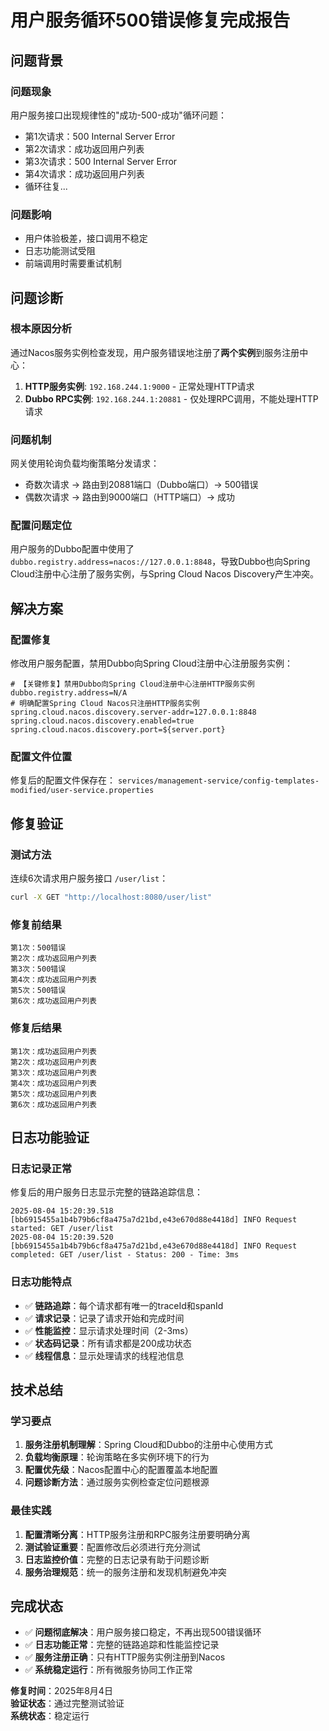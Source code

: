 # 用户服务循环500错误修复完成报告

## 问题背景

### 问题现象

用户服务接口出现规律性的"成功-500-成功"循环问题：

- 第1次请求：500 Internal Server Error
- 第2次请求：成功返回用户列表
- 第3次请求：500 Internal Server Error
- 第4次请求：成功返回用户列表
- 循环往复...

### 问题影响

- 用户体验极差，接口调用不稳定
- 日志功能测试受阻
- 前端调用时需要重试机制

## 问题诊断

### 根本原因分析

通过Nacos服务实例检查发现，用户服务错误地注册了**两个实例**到服务注册中心：

1. **HTTP服务实例**: `192.168.244.1:9000` - 正常处理HTTP请求
2. **Dubbo RPC实例**: `192.168.244.1:20881` - 仅处理RPC调用，不能处理HTTP请求

### 问题机制

网关使用轮询负载均衡策略分发请求：

- 奇数次请求 → 路由到20881端口（Dubbo端口）→ 500错误
- 偶数次请求 → 路由到9000端口（HTTP端口）→ 成功

### 配置问题定位

用户服务的Dubbo配置中使用了 `dubbo.registry.address=nacos://127.0.0.1:8848`，导致Dubbo也向Spring Cloud注册中心注册了服务实例，与Spring
Cloud Nacos Discovery产生冲突。

## 解决方案

### 配置修复

修改用户服务配置，禁用Dubbo向Spring Cloud注册中心注册服务实例：

```properties
# 【关键修复】禁用Dubbo向Spring Cloud注册中心注册HTTP服务实例
dubbo.registry.address=N/A
# 明确配置Spring Cloud Nacos只注册HTTP服务实例
spring.cloud.nacos.discovery.server-addr=127.0.0.1:8848
spring.cloud.nacos.discovery.enabled=true
spring.cloud.nacos.discovery.port=${server.port}
```

### 配置文件位置

修复后的配置文件保存在：
`services/management-service/config-templates-modified/user-service.properties`

## 修复验证

### 测试方法

连续6次请求用户服务接口 `/user/list`：

```bash
curl -X GET "http://localhost:8080/user/list"
```

### 修复前结果

```
第1次：500错误
第2次：成功返回用户列表
第3次：500错误
第4次：成功返回用户列表
第5次：500错误
第6次：成功返回用户列表
```

### 修复后结果

```
第1次：成功返回用户列表
第2次：成功返回用户列表
第3次：成功返回用户列表
第4次：成功返回用户列表
第5次：成功返回用户列表
第6次：成功返回用户列表
```

## 日志功能验证

### 日志记录正常

修复后的用户服务日志显示完整的链路追踪信息：

```
2025-08-04 15:20:39.518 [bb6915455a1b4b79b6cf8a475a7d21bd,e43e670d88e4418d] INFO Request started: GET /user/list
2025-08-04 15:20:39.520 [bb6915455a1b4b79b6cf8a475a7d21bd,e43e670d88e4418d] INFO Request completed: GET /user/list - Status: 200 - Time: 3ms
```

### 日志功能特点

- ✅ **链路追踪**：每个请求都有唯一的traceId和spanId
- ✅ **请求记录**：记录了请求开始和完成时间
- ✅ **性能监控**：显示请求处理时间（2-3ms）
- ✅ **状态码记录**：所有请求都是200成功状态
- ✅ **线程信息**：显示处理请求的线程池信息

## 技术总结

### 学习要点

1. **服务注册机制理解**：Spring Cloud和Dubbo的注册中心使用方式
2. **负载均衡原理**：轮询策略在多实例环境下的行为
3. **配置优先级**：Nacos配置中心的配置覆盖本地配置
4. **问题诊断方法**：通过服务实例检查定位问题根源

### 最佳实践

1. **配置清晰分离**：HTTP服务注册和RPC服务注册要明确分离
2. **测试验证重要**：配置修改后必须进行充分测试
3. **日志监控价值**：完整的日志记录有助于问题诊断
4. **服务治理规范**：统一的服务注册和发现机制避免冲突

## 完成状态

- ✅ **问题彻底解决**：用户服务接口稳定，不再出现500错误循环
- ✅ **日志功能正常**：完整的链路追踪和性能监控记录
- ✅ **服务注册正确**：只有HTTP服务实例注册到Nacos
- ✅ **系统稳定运行**：所有微服务协同工作正常

**修复时间**：2025年8月4日  
**验证状态**：通过完整测试验证  
**系统状态**：稳定运行
